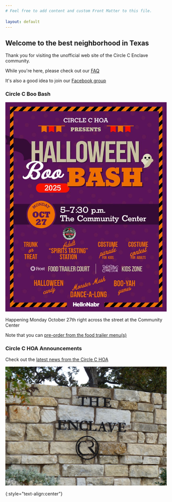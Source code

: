 ```yaml
---
# Feel free to add content and custom Front Matter to this file.

layout: default
---
```


## Welcome to the best neighborhood in Texas

Thank you for visiting the unofficial web site of the Circle C Enclave community.

While you're here, please check out our [FAQ](faq)

It's also a good idea to join our [Facebook group](https://www.facebook.com/groups/356396297719269)

### Circle C Boo Bash

![Circle C Boo Bash](images/circle_c_boo_bash.jpg)

Happening Monday October 27th right across the street at the Community Center

Note that you can [pre-order from the food trailer menu(s)](https://www.bestfoodtrucks.com/lots/austin-7815-la-crosse-avenue)
### Circle C HOA Announcements

Check out the [latest news from the Circle C HOA](https://circlecranch.com/?mailpoet_router&endpoint=view_in_browser&action=view&data=WzY2MywiNTIyNzE0OTRmYjQwIiw1NjYyLCJjYTY3NTgiLDYwOCwwXQ)

![Circle C Enclave Gate Wall](images/circle_c_enclave_gate_wall.jpg)


{:style="text-align:center"}
